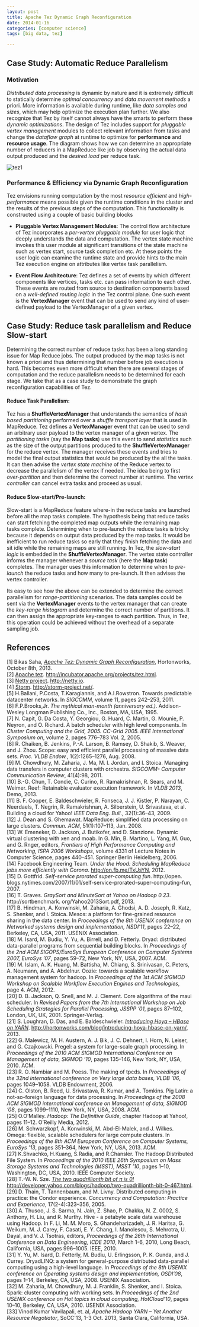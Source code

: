 ```yaml
---
layout: post
title: Apache Tez Dynamic Graph Reconfiguration
date: 2014-01-16 
categories: [computer science]
tags: [big data, tez]

---
```


Case Study: Automatic Reduce Parallelism
--

### Motivation

*Distributed data processing* is dynamic by nature and it is extremely difficult to statically determine *optimal concurrency* and *data movement methods* a priori. More information is available during runtime, like *data samples and sizes*, which may help optimize the execution plan further. We also recognize that Tez by itself cannot always have the smarts to perform these *dynamic optimizations*. The design of Tez includes support for *pluggable vertex management* modules to collect relevant information from tasks and change the *dataflow graph* at runtime to optimize for **performance** and **resource usage**. The diagram shows how we can determine an appropriate number of reducers in a MapReduce like job by observing the actual data output produced and the *desired load* per reduce task.

![tez1](http://sungsoo.github.com/images/dtez11.png)

### Performance & Efficiency via Dynamic Graph Reconfiguration

Tez envisions running computation by the most *resource efficient* and *high-performance* means possible given the runtime conditions in the cluster and the results of the previous steps of the computation. This functionality is constructed using a couple of basic building blocks

* **Pluggable Vertex Management Modules**: The control flow architecture of Tez incorporates a *per-vertex pluggable module* for user logic that deeply understands the data and computation. The vertex state machine invokes this user module at significant transitions of the state machine such as vertex start, source task completion etc. At these points the user logic can examine the runtime state and provide hints to the main Tez execution engine on attributes like vertex task parallelism.  

* **Event Flow Architecture**: Tez defines a set of events by which different components like vertices, tasks etc. can pass information to each other. These events are routed from source to destination components based on a *well-defined routing logic* in the Tez control plane. One such event is the **VertexManager** event that can be used to send any kind of user-defined payload to the VertexManager of a given vertex.

Case Study: Reduce task parallelism and Reduce Slow-start
--
Determining the correct number of reduce tasks has been a long standing issue for Map Reduce jobs. The output produced by the map tasks is not known a priori and thus determining that number before job execution is hard. This becomes even more difficult when there are several stages of computation and the reduce parallelism needs to be determined for each stage. We take that as a case study to demonstrate the graph reconfiguration capabilities of Tez.

#### Reduce Task Parallelism:   
Tez has a **ShuffleVertexManager** that understands the semantics of *hash based partitioning* performed over a *shuffle transport layer* that is used in MapReduce. Tez defines a **VertexManager** event that can be used to send an arbitrary user payload to the vertex manager of a given vertex. The *partitioning tasks* (say the **Map tasks**) use this event to send *statistics* such as the size of the output partitions produced to the **ShuffleVertexManager** for the reduce vertex. The manager receives these events and tries to model the final output statistics that would be produced by the all the tasks. It can then advise the *vertex state machine* of the Reduce vertex to decrease the parallelism of the vertex if needed. The idea being to first *over-partition* and then determine the correct number at runtime. The *vertex controller* can cancel extra tasks and proceed as usual.

#### Reduce Slow-start/Pre-launch:   
Slow-start is a MapReduce feature where-in the reduce tasks are launched before all the map tasks complete. The hypothesis being that reduce tasks can start fetching the completed map outputs while the remaining map tasks complete. Determining when to pre-launch the reduce tasks is tricky because it depends on output data produced by the map tasks. It would be inefficient to run reduce tasks so early that they finish fetching the data and sit idle while the remaining maps are still running. In Tez, the *slow-start logic* is embedded in the **ShuffleVertexManager**. The vertex state controller informs the manager whenever a *source task* (here the **Map task**) completes. The manager uses this information to determine when to *pre-launch* the reduce tasks and how many to pre-launch. It then advises the vertex controller.

Its easy to see how the above can be extended to determine the correct parallelism for *range-partitioning* scenarios. The data samples could be sent via the **VertexManager** events to the vertex manager that can create the *key-range histogram* and determine the correct number of partitions. It can then assign the appropriate key-ranges to each partition. Thus, in Tez, this operation could be achieved without the overhead of a separate sampling job.



References
--
[1] Bikas Saha, [*Apache Tez: Dynamic Graph Reconfiguration*](http://hortonworks.com/blog/apache-tez-dynamic-graph-reconfiguration/), Hortonworks, October 8th, 2013.  
[2] [Apache tez](http://incubator.apache.org/projects/tez.html). http://incubator.apache.org/projects/tez.html.   
[3] [Netty project](http://netty.io). http://netty.io.  
[4] [Storm](http://storm-project.net/). http://storm-project.net/.  
[5] H.Ballani, P.Costa, T.Karagiannis, and A.I.Rowstron. Towards predictable datacenter networks. In *SIGCOMM*, volume 11, pages 242–253, 2011.  
[6] F.P.Brooks,Jr. *The mythical man-month (anniversary ed.)*. Addison-Wesley Longman Publishing Co., Inc., Boston, MA, USA, 1995.  
[7] N. Capit, G. Da Costa, Y. Georgiou, G. Huard, C. Martin, G. Mounie, P. Neyron, and O. Richard. A batch scheduler with high level components. In *Cluster Computing and the Grid, 2005. CC-Grid 2005. IEEE International Symposium on*, volume 2, pages 776–783 Vol. 2, 2005.  
[8] R. Chaiken, B. Jenkins, P.-A. Larson, B. Ramsey, D. Shakib, S. Weaver, and J. Zhou. Scope: easy and efficient parallel processing of massive data sets. *Proc. VLDB Endow.*, 1(2):1265–1276, Aug. 2008.  
[9] M. Chowdhury, M. Zaharia, J. Ma, M. I. Jordan, and I. Stoica. Managing data transfers in computer clusters with orchestra. *SIGCOMM- Computer Communication Review*, 41(4):98, 2011.  
[10] B.-G. Chun, T. Condie, C. Curino, R. Ramakrishnan, R. Sears, and M. Weimer. Reef: Retainable evaluator execution framework. In *VLDB 2013*, Demo, 2013.  
[11] B. F. Cooper, E. Baldeschwieler, R. Fonseca, J. J. Kistler, P. Narayan, C. Neerdaels, T. Negrin, R. Ramakrishnan, A. Silberstein, U. Srivastava, et al. Building a cloud for Yahoo! *IEEE Data Eng. Bull.*, 32(1):36–43, 2009.  
[12] J. Dean and S. Ghemawat. MapReduce: simplified data processing on large clusters. *Commun. ACM*, 51(1):107–113, Jan. 2008.  
[13] W. Emeneker, D. Jackson, J. Butikofer, and D. Stanzione. Dynamic virtual clustering with xen and moab. In G. Min, B. Martino, L. Yang, M. Guo, and G. Rnger, editors, *Frontiers of High Performance Computing and Networking, ISPA 2006 Workshops*, volume 4331 of Lecture Notes in Computer Science, pages 440–451. Springer Berlin Heidelberg, 2006.  
[14] Facebook Engineering Team. *Under the Hood: Scheduling MapReduce jobs more efficiently with Corona*. http://on.fb.me/TxUsYN, 2012.  
[15] D. Gottfrid. *Self-service prorated super-computing fun*. http://open. blogs.nytimes.com/2007/11/01/self-service-prorated-super-computing-fun, 2007.  
[16] T. Graves. *GraySort and MinuteSort at Yahoo on Hadoop 0.23*. http://sortbenchmark. org/Yahoo2013Sort.pdf, 2013.  
[17] B. Hindman, A. Konwinski, M. Zaharia, A. Ghodsi, A. D. Joseph, R. Katz, S. Shenker, and I. Stoica. Mesos: a platform for fine-grained resource sharing in the data center. In *Proceedings of the 8th USENIX conference on Networked systems design and implementation, NSDI’11*, pages 22–22, Berkeley, CA, USA, 2011. USENIX Association.  
[18] M. Isard, M. Budiu, Y. Yu, A. Birrell, and D. Fetterly. Dryad: distributed data-parallel programs from sequential building blocks. In *Proceedings of the 2nd ACM SIGOPS/EuroSys European Conference on Computer Systems 2007, EuroSys ’07*, pages 59–72, New York, NY, USA, 2007. ACM.  
[19] M. Islam, A. K. Huang, M. Battisha, M. Chiang, S. Srinivasan, C. Peters, A. Neumann, and A. Abdelnur. Oozie: towards a scalable workflow management system for hadoop. In *Proceedings of the 1st ACM SIGMOD Workshop on Scalable Workflow Execution Engines and Technologies*, page 4. ACM, 2012.  
[20] D. B. Jackson, Q. Snell, and M. J. Clement. Core algorithms of the maui scheduler. In *Revised Papers from the 7th International Workshop on Job Scheduling Strategies for Parallel Processing, JSSPP ’01*, pages 87–102, London, UK, UK, 2001. Springer-Verlag.  
[21] S. Loughran, D. Das, and E. Baldeschwieler. [*Introducing Hoya – HBase on YARN*](http://hortonworks.com/blog/introducing-hoya-hbase-on-yarn/). http://hortonworks.com/blog/introducing-hoya-hbase-on-yarn/, 2013.  
[22] G. Malewicz, M. H. Austern, A. J. Bik, J. C. Dehnert, I. Horn, N. Leiser, and G. Czajkowski. Pregel: a system for large-scale graph processing. In *Proceedings of the 2010 ACM SIGMOD International Conference on Management of data, SIGMOD ’10*, pages 135–146, New York, NY, USA, 2010. ACM.  
[23] R. O. Nambiar and M. Poess. The making of tpcds. In *Proceedings of the 32nd international conference on Very large data bases, VLDB ’06*, pages 1049–1058. VLDB Endowment, 2006.  
[24] C. Olston, B. Reed, U. Srivastava, R. Kumar, and A. Tomkins. Pig Latin: a not-so-foreign language for data processing. In *Proceedings of the 2008 ACM SIGMOD international conference on Management of data, SIGMOD ’08*, pages 1099–1110, New York, NY, USA, 2008. ACM.  
[25] O.O’Malley. *Hadoop: The Definitive Guide*, chapter Hadoop at Yahoo!, pages 11–12. O’Reilly Media, 2012.  
[26] M. Schwarzkopf, A. Konwinski, M. Abd-El-Malek, and J. Wilkes. Omega: flexible, scalable schedulers for large compute clusters. In *Proceedings of the 8th ACM European Conference on Computer Systems, EuroSys ’13*, pages 351–364, New York, NY, USA, 2013. ACM.  
[27] K.Shvachko, H.Kuang, S.Radia, and R.Chansler. The Hadoop Distributed File System. In *Proceedings of the 2010 IEEE 26th Symposium on Mass Storage Systems and Technologies (MSST), MSST ’10*, pages 1–10, Washington, DC, USA, 2010. IEEE Computer Society.    
[28] T.-W. N. Sze. [*The two quadrillionth bit of π is 0!*](http://developer.yahoo.com/blogs/hadoop/two-quadrillionth-bit-0-467.html) http://developer.yahoo.com/blogs/hadoop/two-quadrillionth-bit-0-467.html.  
[29] D. Thain, T. Tannenbaum, and M. Livny. Distributed computing in practice: the Condor experience. *Concurrency and Computation: Practice and Experience*, 17(2-4):323–356, 2005.  
[30] A. Thusoo, J. S. Sarma, N. Jain, Z. Shao, P. Chakka, N. Z. 0002, S. Anthony, H. Liu, and R. Murthy. Hive - a petabyte scale data warehouse using Hadoop. In F. Li, M. M. Moro, S. Ghandeharizadeh, J. R. Haritsa, G. Weikum, M. J. Carey, F. Casati, E. Y. Chang, I. Manolescu, S. Mehrotra, U. Dayal, and V. J. Tsotras, editors, *Proceedings of the 26th International Conference on Data Engineering, ICDE 2010*, March 1-6, 2010, Long Beach, California, USA, pages 996–1005. IEEE, 2010.  
[31] Y. Yu, M. Isard, D. Fetterly, M. Budiu, U. Erlingsson, P. K. Gunda, and J. Currey. DryadLINQ: a system for general-purpose distributed data-parallel computing using a high-level language. In *Proceedings of the 8th USENIX conference on Operating systems design and implementation, OSDI’08*, pages 1–14, Berkeley, CA, USA, 2008. USENIX Association.  
[32] M. Zaharia, M. Chowdhury, M. J. Franklin, S. Shenker, and I. Stoica. Spark: cluster computing with working sets. In *Proceedings of the 2nd USENIX conference on Hot topics in cloud computing, HotCloud’10*, pages 10–10, Berkeley, CA, USA, 2010. USENIX Association.  
[33] Vinod Kumar Vavilapali, et. al, *Apache Hadoop YARN – Yet Another Resource Negotiator*, SoCC'13, 1-3 Oct. 2013, Santa Clara, California, USA.
